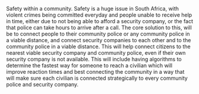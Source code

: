 Safety within a community.
Safety is a huge issue in South Africa, with violent crimes being committed everyday and people unable to receive help in time, either due to not being able to afford a security company, or the fact that police can take hours to arrive after a call.
The core solution to this, will be to connect people to their community police or any community police in a viable distance, and connect security companies to each other and to the community police in a viable distance.
This will help connect citizens to the nearest viable security company and community police, even if their own security company is not available. This will include having algorithms to determine the fastest way for someone to reach a civilian which will improve reaction times and best connecting the community in a way that will make sure each civilian is connected strategically to every community police and security company.

